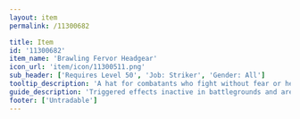 ```yaml
---
layout: item
permalink: /11300682

title: Item
id: '11300682'
item_name: 'Brawling Fervor Headgear'
icon_url: 'item/icon/11300511.png'
sub_header: ['Requires Level 50', 'Job: Striker', 'Gender: All']
tooltip_description: 'A hat for combatants who fight without fear or hesitation.'
guide_description: 'Triggered effects inactive in battlegrounds and arenas.'
footer: ['Untradable']
---
```

